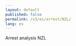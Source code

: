 ```yaml
---
layout: default
published: false
permalink: /v3/es/arrest/NZL/
lang: es
---
```


Arrest analysis NZL
